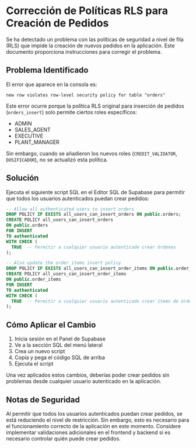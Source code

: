 # Corrección de Políticas RLS para Creación de Pedidos

Se ha detectado un problema con las políticas de seguridad a nivel de fila (RLS) que impide la creación de nuevos pedidos en la aplicación. Este documento proporciona instrucciones para corregir el problema.

## Problema Identificado

El error que aparece en la consola es:
```
new row violates row-level security policy for table "orders"
```

Este error ocurre porque la política RLS original para inserción de pedidos (`orders_insert`) solo permite ciertos roles específicos:
- ADMIN
- SALES_AGENT
- EXECUTIVE
- PLANT_MANAGER

Sin embargo, cuando se añadieron los nuevos roles (`CREDIT_VALIDATOR`, `DOSIFICADOR`), no se actualizó esta política.

## Solución

Ejecuta el siguiente script SQL en el Editor SQL de Supabase para permitir que todos los usuarios autenticados puedan crear pedidos:

```sql
-- Allow all authenticated users to insert orders
DROP POLICY IF EXISTS all_users_can_insert_orders ON public.orders;
CREATE POLICY all_users_can_insert_orders
ON public.orders
FOR INSERT
TO authenticated
WITH CHECK (
  TRUE  -- Permitir a cualquier usuario autenticado crear órdenes
);

-- Also update the order_items insert policy
DROP POLICY IF EXISTS all_users_can_insert_order_items ON public.order_items;
CREATE POLICY all_users_can_insert_order_items
ON public.order_items
FOR INSERT
TO authenticated
WITH CHECK (
  TRUE  -- Permitir a cualquier usuario autenticado crear ítems de órdenes
);
```

## Cómo Aplicar el Cambio

1. Inicia sesión en el Panel de Supabase
2. Ve a la sección SQL del menú lateral
3. Crea un nuevo script
4. Copia y pega el código SQL de arriba
5. Ejecuta el script

Una vez aplicados estos cambios, deberías poder crear pedidos sin problemas desde cualquier usuario autenticado en la aplicación.

## Notas de Seguridad

Al permitir que todos los usuarios autenticados puedan crear pedidos, se está reduciendo el nivel de restricción. Sin embargo, esto es necesario para el funcionamiento correcto de la aplicación en este momento. Considere implementar validaciones adicionales en el frontend y backend si es necesario controlar quién puede crear pedidos. 